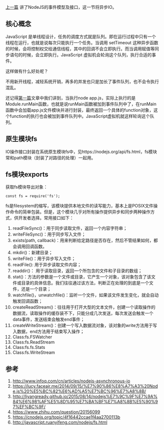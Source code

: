 [上一篇](http://blog.myitlove.com/webxi-lie-003-nodejs-eventsmo-kuai/) 讲了NodeJS的事件模型及接口，这一节将异步IO。

## 核心概念

JavaScript 是单线程设计，任务的调度方式就是队列。即在运行过程中只有一个线程在运行，也就是说每次只能执行一个任务。当调用 setTimeout 这种异步函数的时候，会将控制权交给通信线程，其中的回调不会立即执行。而当调用赋值等同步语句的时候，会立即执行。JavaScript 虚拟机会轮询这个队列，执行合适的事件。

这样做有什么好处呢？

不用新开线程，减轻系统开销，再多的并发也只是加长了事件队列，也不会令执行混乱。

还记得[第一篇](http://blog.myitlove.com/webxi-lie-002-nodejsmo-kuai-ji-zhi/)文章中我们讲到，当执行node app.js，实际上执行的是Module.runMain函数，也就是说runMain函数被加到事件队列中了，在runMain函数中会加载app.js文件模块并进行封装，最终返回一个具体的function对象，这个function的执行也会被加到事件队列中。JavaScript虚拟机就这样轮询这个队列。

## 原生模块fs

IO操作接口封装在系统原生模块fs中，见https://nodejs.org/api/fs.html，fs模块常和path模块（封装了对路径的处理）一起用。

## fs模块exports

获取fs模块导出对象：

    const fs = require('fs');
    
fs是filesystem的缩写，该模块提供本地文件的读写能力，基本上是POSIX文件操作命令的简单包装。但是，这个模块几乎对所有操作提供异步和同步两种操作方式，供开发者选择。常用接口如下：

1. readFileSync()：用于同步读取文件，返回一个内容字符串；
2. writeFileSync()：用于同步写入文件；
3. exists(path, callback)：用来判断给定路径是否存在，然后不管结果如何，都会调用回调函数。
4. mkdir()：新建目录；
5. writeFile()：用于异步写入文件；
6. readFile(): 用于异步读取文件内容；
7. readdir()： 用于读取目录，返回一个所包含的文件和子目录的数组；
8. stat()：方法的参数是一个文件或目录，它产生一个对象，该对象包含了该文件或目录的具体信息。我们往往通过该方法，判断正在处理的到底是一个文件，还是一个目录；
9. watchfile()，unwatchfile()：监听一个文件，如果该文件发生变化，就会自动触发回调函数；
10. createReadStream()：往往用于打开大型的文本文件，创建一个读取操作的数据流，读取操作的缓存装不下，只能分成几次发送，每次发送会触发一个data事件，发送结束会触发end事件；
11. createWriteStream()：创建一个写入数据流对象，该对象的write方法用于写入数据，end方法用于结束写入操作；
12. Class:fs.FSWatcher
13. Class:fs.ReadStream
14. Class:fs.fs.Stats
15. Class:fs.WriteStream

## 参考

1. http://www.infoq.com/cn/articles/nodejs-asynchronous-io
2. https://lucy.faceair.me/2014/09/15/%E7%90%86%E8%A7%A3%20Node.js%20%E5%BC%82%E6%AD%A5%E7%BC%96%E7%A8%8B/
3. http://liyangready.github.io/2015/08/14/nodejs%E7%9C%9F%E7%9A%84%E6%98%AF%E5%8D%95%E7%BA%BF%E7%A8%8B%E5%90%97%EF%BC%9F/
4. https://www.zhihu.com/question/20156099
5. https://cnodejs.org/topic/4f16442ccae1f4aa2700113b
6. http://javascript.ruanyifeng.com/nodejs/fs.html
